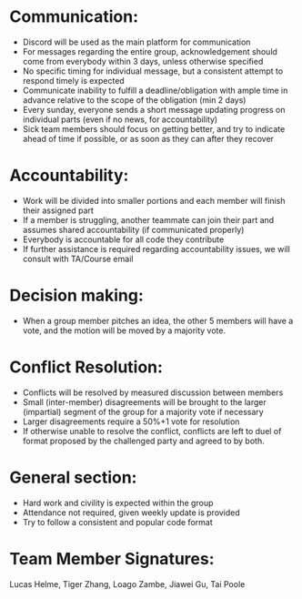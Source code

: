 # Communication:
- Discord will be used as the main platform for communication
- For messages regarding the entire group, acknowledgement should come from everybody within 3 days, unless otherwise specified
- No specific timing for individual message, but a consistent attempt to respond timely is expected
- Communicate inability to fulfill a deadline/obligation with ample time in advance relative to the scope of the obligation (min 2 days)
- Every sunday, everyone sends a short message updating progress on individual parts (even if no news, for accountability)
- Sick team members should focus on getting better, and try to indicate ahead of time if possible, or as soon as they can after they recover

# Accountability:
- Work will be divided into smaller portions and each member will finish their assigned part
- If a member is struggling, another teammate can join their part and assumes shared accountability (if communicated properly)
- Everybody is accountable for all code they contribute
- If further assistance is required regarding accountability issues, we will consult with TA/Course email

# Decision making:
- When a group member pitches an idea, the other 5 members will have a vote, and the motion will be moved by a majority vote.

# Conflict Resolution:
- Conflicts will be resolved by measured discussion between members
- Small (inter-member) disagreements will be brought to the larger (impartial) segment of the group for a majority vote if necessary
- Larger disagreements require a 50%+1 vote for resolution
- If otherwise unable to resolve the conflict, conflicts are left to duel of format proposed by the challenged party and agreed to by both.

# General section:
- Hard work and civility is expected within the group
- Attendance not required, given weekly update is provided
- Try to follow a consistent and popular code format

# Team Member Signatures:

Lucas Helme, Tiger Zhang, Loago Zambe, Jiawei Gu, Tai Poole

